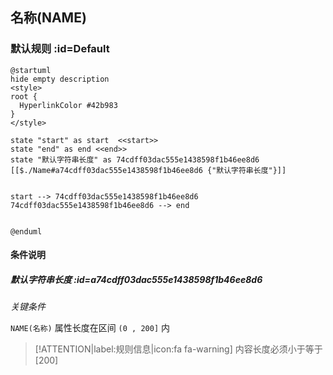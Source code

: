 ## 名称(NAME) <!-- {docsify-ignore-all} -->

   

### 默认规则 :id=Default

```plantuml
@startuml
hide empty description
<style>
root {
  HyperlinkColor #42b983
}
</style>

state "start" as start  <<start>>
state "end" as end <<end>>
state "默认字符串长度" as 74cdff03dac555e1438598f1b46ee8d6 [[$./Name#a74cdff03dac555e1438598f1b46ee8d6 {"默认字符串长度"}]]


start --> 74cdff03dac555e1438598f1b46ee8d6 
74cdff03dac555e1438598f1b46ee8d6 --> end 


@enduml
```

#### 条件说明

##### 默认字符串长度 :id=a74cdff03dac555e1438598f1b46ee8d6


*关键条件*


`NAME(名称)` 属性长度在区间 `(0 , 200]` 内

> [!ATTENTION|label:规则信息|icon:fa fa-warning]
> 内容长度必须小于等于[200]








